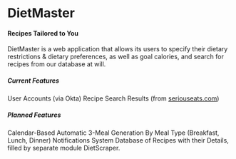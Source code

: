 # DietMaster 
#### Recipes Tailored to You
DietMaster is a web application that allows its users to specify their dietary restrictions & dietary preferences, as well as goal calories, and search for recipes from our database at will.

##### Current Features
User Accounts (via Okta) 
Recipe Search Results (from [seriouseats.com](https://www.seriouseats.com/))

##### Planned Features
Calendar-Based Automatic 3-Meal Generation By Meal Type (Breakfast, Lunch, Dinner) 
Notifications System 
Database of Recipes with their Details, filled by separate module DietScraper.
